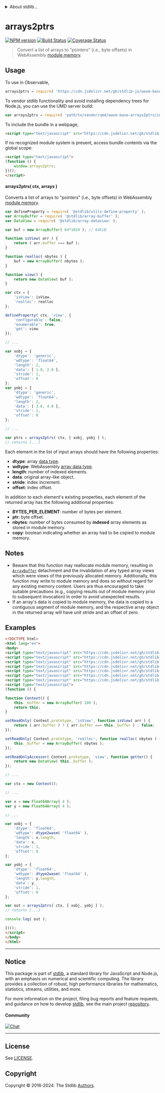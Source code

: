 <!--

@license Apache-2.0

Copyright (c) 2024 The Stdlib Authors.

Licensed under the Apache License, Version 2.0 (the "License");
you may not use this file except in compliance with the License.
You may obtain a copy of the License at

   http://www.apache.org/licenses/LICENSE-2.0

Unless required by applicable law or agreed to in writing, software
distributed under the License is distributed on an "AS IS" BASIS,
WITHOUT WARRANTIES OR CONDITIONS OF ANY KIND, either express or implied.
See the License for the specific language governing permissions and
limitations under the License.

-->


<details>
  <summary>
    About stdlib...
  </summary>
  <p>We believe in a future in which the web is a preferred environment for numerical computation. To help realize this future, we've built stdlib. stdlib is a standard library, with an emphasis on numerical and scientific computation, written in JavaScript (and C) for execution in browsers and in Node.js.</p>
  <p>The library is fully decomposable, being architected in such a way that you can swap out and mix and match APIs and functionality to cater to your exact preferences and use cases.</p>
  <p>When you use stdlib, you can be absolutely certain that you are using the most thorough, rigorous, well-written, studied, documented, tested, measured, and high-quality code out there.</p>
  <p>To join us in bringing numerical computing to the web, get started by checking us out on <a href="https://github.com/stdlib-js/stdlib">GitHub</a>, and please consider <a href="https://opencollective.com/stdlib">financially supporting stdlib</a>. We greatly appreciate your continued support!</p>
</details>

# arrays2ptrs

[![NPM version][npm-image]][npm-url] [![Build Status][test-image]][test-url] [![Coverage Status][coverage-image]][coverage-url] <!-- [![dependencies][dependencies-image]][dependencies-url] -->

> Convert a list of arrays to "pointers" (i.e., byte offsets) in WebAssembly [module memory][@stdlib/wasm/memory].

<!-- Section to include introductory text. Make sure to keep an empty line after the intro `section` element and another before the `/section` close. -->

<section class="intro">

</section>

<!-- /.intro -->

<!-- Package usage documentation. -->



<section class="usage">

## Usage

To use in Observable,

```javascript
arrays2ptrs = require( 'https://cdn.jsdelivr.net/gh/stdlib-js/wasm-base-arrays2ptrs@umd/browser.js' )
```

To vendor stdlib functionality and avoid installing dependency trees for Node.js, you can use the UMD server build:

```javascript
var arrays2ptrs = require( 'path/to/vendor/umd/wasm-base-arrays2ptrs/index.js' )
```

To include the bundle in a webpage,

```html
<script type="text/javascript" src="https://cdn.jsdelivr.net/gh/stdlib-js/wasm-base-arrays2ptrs@umd/browser.js"></script>
```

If no recognized module system is present, access bundle contents via the global scope:

```html
<script type="text/javascript">
(function () {
    window.arrays2ptrs;
})();
</script>
```

#### arrays2ptrs( ctx, arrays )

Converts a list of arrays to "pointers" (i.e., byte offsets) in WebAssembly [module memory][@stdlib/wasm/memory].

```javascript
var defineProperty = require( '@stdlib/utils-define-property' );
var ArrayBuffer = require( '@stdlib/array-buffer' );
var DataView = require( '@stdlib/array-dataview' );

var buf = new ArrayBuffer( 64*1024 ); // 64KiB

function isView( arr ) {
    return ( arr.buffer === buf );
}

function realloc( nbytes ) {
    buf = new ArrayBuffer( nbytes );
}

function view() {
    return new DataView( buf );
}

var ctx = {
    'isView': isView,
    'realloc': realloc
};

defineProperty( ctx, 'view', {
    'configurable': false,
    'enumerable': true,
    'get': view
});

// ...

var xobj = {
    'dtype': 'generic',
    'wdtype': 'float64',
    'length': 2,
    'data': [ 1.0, 2.0 ],
    'stride': 1,
    'offset': 0
};
var yobj = {
    'dtype': 'generic',
    'wdtype': 'float64',
    'length': 2,
    'data': [ 3.0, 4.0 ],
    'stride': 1,
    'offset': 0
};

// ...

var ptrs = arrays2ptrs( ctx, [ xobj, yobj ] );
// returns [...]
```

Each element in the list of input arrays should have the following properties:

-   **dtype**: array [data type][@stdlib/array/dtypes].
-   **wdtype**: WebAssembly [array data type][@stdlib/wasm/base/array2dtype].
-   **length**: number of indexed elements.
-   **data**: original array-like object.
-   **stride**: index increment.
-   **offset**: index offset.

In addition to each element's existing properties, each element of the returned array has the following additional properties:

-   **BYTES_PER_ELEMENT**: number of bytes per element.
-   **ptr**: byte offset.
-   **nbytes**: number of bytes consumed by **indexed** array elements as stored in module memory.
-   **copy**: boolean indicating whether an array had to be copied to module memory.

</section>

<!-- /.usage -->

<!-- Package usage notes. Make sure to keep an empty line after the `section` element and another before the `/section` close. -->

<section class="notes">

## Notes

-   Beware that this function may reallocate module memory, resulting in [`ArrayBuffer`][@stdlib/array/buffer] detachment and the invalidation of any typed array views which were views of the previously allocated memory. Additionally, this function may write to module memory and does so without regard for any existing memory content. Users are thus encouraged to take suitable precautions (e.g., copying results out of module memory prior to subsequent invocation) in order to avoid unexpected results.
-   If an array's data is copied to module memory, the data is copied to a contiguous segment of module memory, and the respective array object in the returned array will have unit stride and an offset of zero.

</section>

<!-- /.notes -->

<!-- Package usage examples. -->

<section class="examples">

## Examples

<!-- eslint-disable no-restricted-syntax, no-invalid-this -->

<!-- eslint no-undef: "error" -->

```html
<!DOCTYPE html>
<html lang="en">
<body>
<script type="text/javascript" src="https://cdn.jsdelivr.net/gh/stdlib-js/utils-define-nonenumerable-read-only-accessor@umd/browser.js"></script>
<script type="text/javascript" src="https://cdn.jsdelivr.net/gh/stdlib-js/utils-define-nonenumerable-read-only-property@umd/browser.js"></script>
<script type="text/javascript" src="https://cdn.jsdelivr.net/gh/stdlib-js/array-buffer@umd/browser.js"></script>
<script type="text/javascript" src="https://cdn.jsdelivr.net/gh/stdlib-js/array-dataview@umd/browser.js"></script>
<script type="text/javascript" src="https://cdn.jsdelivr.net/gh/stdlib-js/array-float64@umd/browser.js"></script>
<script type="text/javascript" src="https://cdn.jsdelivr.net/gh/stdlib-js/wasm-base-dtype2wasm@umd/browser.js"></script>
<script type="text/javascript" src="https://cdn.jsdelivr.net/gh/stdlib-js/wasm-base-arrays2ptrs@umd/browser.js"></script>
<script type="text/javascript">
(function () {

function Context() {
    this._buffer = new ArrayBuffer( 100 );
    return this;
}

setReadOnly( Context.prototype, 'isView', function isView( arr ) {
    return ( arr.buffer ) ? ( arr.buffer === this._buffer ) : false;
});

setReadOnly( Context.prototype, 'realloc', function realloc( nbytes ) {
    this._buffer = new ArrayBuffer( nbytes );
});

setReadOnlyAccessor( Context.prototype, 'view', function getter() {
    return new DataView( this._buffer );
});

// ...

var ctx = new Context();

// ...

var x = new Float64Array( 4 );
var y = new Float64Array( 4 );

// ...

var xobj = {
    'dtype': 'float64',
    'wdtype': dtype2wasm( 'float64' ),
    'length': x.length,
    'data': x,
    'stride': 1,
    'offset': 0
};

var yobj = {
    'dtype': 'float64',
    'wdtype': dtype2wasm( 'float64' ),
    'length': y.length,
    'data': y,
    'stride': 1,
    'offset': 0
};

var out = arrays2ptrs( ctx, [ xobj, yobj ] );
// returns [...]

console.log( out );

})();
</script>
</body>
</html>
```

</section>

<!-- /.examples -->

<!-- Section to include cited references. If references are included, add a horizontal rule *before* the section. Make sure to keep an empty line after the `section` element and another before the `/section` close. -->

<section class="references">

</section>

<!-- /.references -->

<!-- Section for related `stdlib` packages. Do not manually edit this section, as it is automatically populated. -->

<section class="related">

</section>

<!-- /.related -->

<!-- Section for all links. Make sure to keep an empty line after the `section` element and another before the `/section` close. -->


<section class="main-repo" >

* * *

## Notice

This package is part of [stdlib][stdlib], a standard library for JavaScript and Node.js, with an emphasis on numerical and scientific computing. The library provides a collection of robust, high performance libraries for mathematics, statistics, streams, utilities, and more.

For more information on the project, filing bug reports and feature requests, and guidance on how to develop [stdlib][stdlib], see the main project [repository][stdlib].

#### Community

[![Chat][chat-image]][chat-url]

---

## License

See [LICENSE][stdlib-license].


## Copyright

Copyright &copy; 2016-2024. The Stdlib [Authors][stdlib-authors].

</section>

<!-- /.stdlib -->

<!-- Section for all links. Make sure to keep an empty line after the `section` element and another before the `/section` close. -->

<section class="links">

[npm-image]: http://img.shields.io/npm/v/@stdlib/wasm-base-arrays2ptrs.svg
[npm-url]: https://npmjs.org/package/@stdlib/wasm-base-arrays2ptrs

[test-image]: https://github.com/stdlib-js/wasm-base-arrays2ptrs/actions/workflows/test.yml/badge.svg?branch=main
[test-url]: https://github.com/stdlib-js/wasm-base-arrays2ptrs/actions/workflows/test.yml?query=branch:main

[coverage-image]: https://img.shields.io/codecov/c/github/stdlib-js/wasm-base-arrays2ptrs/main.svg
[coverage-url]: https://codecov.io/github/stdlib-js/wasm-base-arrays2ptrs?branch=main

<!--

[dependencies-image]: https://img.shields.io/david/stdlib-js/wasm-base-arrays2ptrs.svg
[dependencies-url]: https://david-dm.org/stdlib-js/wasm-base-arrays2ptrs/main

-->

[chat-image]: https://img.shields.io/gitter/room/stdlib-js/stdlib.svg
[chat-url]: https://app.gitter.im/#/room/#stdlib-js_stdlib:gitter.im

[stdlib]: https://github.com/stdlib-js/stdlib

[stdlib-authors]: https://github.com/stdlib-js/stdlib/graphs/contributors

[umd]: https://github.com/umdjs/umd
[es-module]: https://developer.mozilla.org/en-US/docs/Web/JavaScript/Guide/Modules

[deno-url]: https://github.com/stdlib-js/wasm-base-arrays2ptrs/tree/deno
[deno-readme]: https://github.com/stdlib-js/wasm-base-arrays2ptrs/blob/deno/README.md
[umd-url]: https://github.com/stdlib-js/wasm-base-arrays2ptrs/tree/umd
[umd-readme]: https://github.com/stdlib-js/wasm-base-arrays2ptrs/blob/umd/README.md
[esm-url]: https://github.com/stdlib-js/wasm-base-arrays2ptrs/tree/esm
[esm-readme]: https://github.com/stdlib-js/wasm-base-arrays2ptrs/blob/esm/README.md
[branches-url]: https://github.com/stdlib-js/wasm-base-arrays2ptrs/blob/main/branches.md

[stdlib-license]: https://raw.githubusercontent.com/stdlib-js/wasm-base-arrays2ptrs/main/LICENSE

[@stdlib/wasm/memory]: https://github.com/stdlib-js/wasm-memory/tree/umd

[@stdlib/wasm/base/array2dtype]: https://github.com/stdlib-js/wasm-base-array2dtype/tree/umd

[@stdlib/array/dtypes]: https://github.com/stdlib-js/array-dtypes/tree/umd

[@stdlib/array/buffer]: https://github.com/stdlib-js/array-buffer/tree/umd

</section>

<!-- /.links -->
